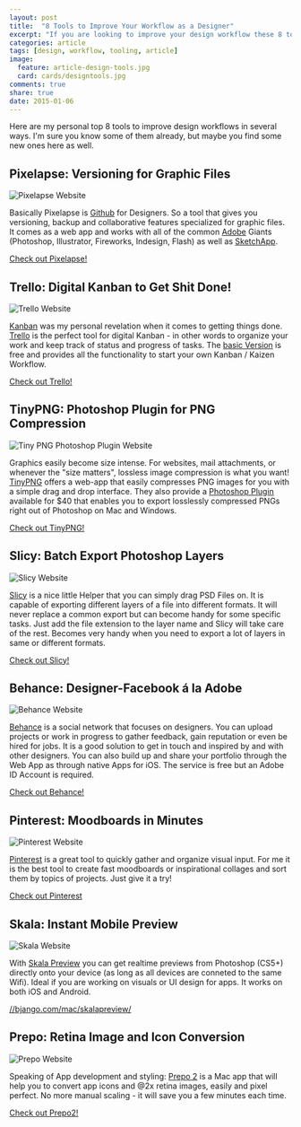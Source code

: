 ```yaml
---
layout: post
title:  "8 Tools to Improve Your Workflow as a Designer"
excerpt: "If you are looking to improve your design workflow these 8 tools will do the trick! Become inspired, colaborate or just get things done faster..."
categories: article
tags: [design, workflow, tooling, article]
image:
  feature: article-design-tools.jpg
  card: cards/designtools.jpg
comments: true
share: true
date: 2015-01-06
---
```


Here are my personal top 8 tools to improve design workflows in several ways.
I'm sure you know some of them already, but maybe you find some new ones here as well.

## Pixelapse: Versioning for Graphic Files

![Pixelapse Website](//dyscribe.com/images/design_tool_assets/pixelapse.jpg)

Basically Pixelapse is [Github](//techcrunch.com/2012/07/14/what-exactly-is-github-anyway/) for Designers. So a tool that gives you versioning, backup and collaborative features specialized for graphic files. It comes as a web app and works with all of the common [Adobe](//www.adobe.com/) Giants (Photoshop, Illustrator, Fireworks, Indesign, Flash) as well as [SketchApp](//www.bohemiancoding.com/sketch/).

[Check out Pixelapse!](https://www.pixelapse.com/)


## Trello: Digital Kanban to Get Shit Done!

![Trello Website](//dyscribe.com/images/design_tool_assets/trello.jpg)

[Kanban](//kanbanblog.com/explained/) was my personal revelation when it comes to getting things done. [Trello](https://trello.com/kaibirkenfeld/recommend) is the perfect tool for digital Kanban - in other words to organize your work and keep track of status and progress of tasks. The [basic Version](https://trello.com/kaibirkenfeld/recommend) is free and provides all the functionality to start your own Kanban / Kaizen Workflow.

[Check out Trello!](https://trello.com/kaibirkenfeld/recommend)


## TinyPNG: Photoshop Plugin for PNG Compression

![Tiny PNG Photoshop Plugin Website](//dyscribe.com/images/design_tool_assets/tinypng.jpg)

Graphics easily become size intense. For websites, mail attachments, or whenever the "size matters", lossless image compression is what you want! [TinyPNG](https://tinypng.com/) offers a web-app that easily compresses PNG images for you with a simple drag and drop interface.
They also provide a [Photoshop Plugin](https://tinypng.com/photoshop) available for $40 that enables you to export losslessly compressed PNGs right out of Photoshop on Mac and Windows.

[Check out TinyPNG!](https://tinypng.com/photoshop)

## Slicy: Batch Export Photoshop Layers

![Slicy Website](//dyscribe.com/images/design_tool_assets/slicy.jpg)

[Slicy](//macrabbit.com/slicy/) is a nice little Helper that you can simply drag PSD Files on. It is capable of exporting different layers of a file into different formats. It will never replace a common export but can become handy for some specific tasks.
Just add the file extension to the layer name and Slicy will take care of the rest.
Becomes very handy when you need to export a lot of layers in same or different formats.

[Check out Slicy!](//macrabbit.com/slicy/)

## Behance: Designer-Facebook á la Adobe

![Behance Website](//dyscribe.com/images/design_tool_assets/behance.jpg)

[Behance](//behance.net) is a social network that focuses on designers. You can upload projects or work in progress to gather feedback, gain reputation or even be hired for jobs.
It is a good solution to get in touch and inspired by and with other designers.
You can also build up and share your portfolio through the Web App as through native Apps for iOS. The service is free but an Adobe ID Account is required.

[Check out Behance!](//behance.net)

## Pinterest: Moodboards in Minutes

![Pinterest Website](//dyscribe.com/images/design_tool_assets/pinterest.jpg)

[Pinterest](//pinterest.com) is a great tool to quickly gather and organize visual input. For me it is the best tool to create fast moodboards or inspirational collages and sort them by topics of projects. Just give it a try!

[Check out Pinterest](//pinterest.com)


## Skala: Instant Mobile Preview

![Skala Website](//dyscribe.com/images/design_tool_assets/skala.jpg)

With [Skala Preview](//bjango.com/mac/skalapreview/) you can get realtime previews from Photoshop (CS5+) directly onto your device (as long as all devices are conneted to the same Wifi). Ideal if you are working on visuals or UI design for apps. It works on both iOS and Android.

[//bjango.com/mac/skalapreview/](//bjango.com/mac/skalapreview/)

## Prepo: Retina Image and Icon Conversion

![Prepo Website](//dyscribe.com/images/design_tool_assets/prepo.jpg)

Speaking of App development and styling: [Prepo 2](//wearemothership.com/work/prepo/) is a Mac app that will help you to convert app icons and @2x retina images, easily and pixel perfect. No more manual scaling - it will save you a few minutes each time.

[Check out Prepo2!](//wearemothership.com/work/prepo/)
